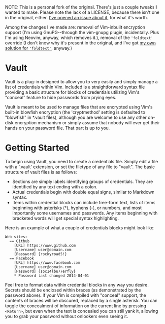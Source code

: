 
NOTE: This is a personal fork of the original. There's just a couple tweaks I
wanted to make. Please note the lack of a LICENSE, because there isn't one in the
original, either.
[I've opened an issue about it](https://github.com/aaronbieber/vim-vault/issues/4),
for what it's worth.

Among the changes I've made are: removal of Vim-inbuilt encryption support
(I'm using GnuPG--through the vim-gnupg plugin, incidentally. Plus I'm using
Neovim, anyway, which removes it.), removal of the `'foldtext'` override (I don't
know why it's present in the original, and I've got
[my own solution for `'foldtext'`](https://github.com/atimholt/spiffy_foldtext),
anyway.)

Vault
=====

Vault is a plug-in designed to allow you to very easily and simply manage a
list of credentials within Vim. Included is a straightforward syntax file
providing a basic structure for blocks of credentials utilizing Vim's
"conceal" feature to hide passwords from prying eyes.

Vault is meant to be used to manage files that are encrypted using Vim's
built-in blowfish encryption (the 'cryptmethod' setting is defaulted to
"blowfish" in \*.vault files), although you are welcome to use any other
on-disk encryption mechanism or simply assume that nobody will ever get their
hands on your password file. That part is up to you.

Getting Started
===============

To begin using Vault, you need to create a credentials file. Simply edit a
file with a '.vault' extension, or set the filetype of any file to "vault".
The basic structure of vault files is as follows:

* Sections are simply labels identifying groups of credentials. They are
  identified by any text ending with a colon.
* Actual credentials begin with double equal signs, similar to Markdown
  syntax.
* Items within credential blocks can include free-form text, lists of
  items beginning with asterisks (\*), hyphens (-), or numbers, and most
  importantly some usernames and passwords. Any items beginning with
  bracketed words will get special syntax highlighting.

Here is an example of what a couple of credentials blocks might look like:

```
Web sites:
  == Github
    [URL] https://www.github.com
    [Username] user@domain.com
    [Password] {rockyroad5!}
  == Facebook
    [URL] https://www.facebook.com
    [Username] user@domain.com
    [Password] {soc14lbu77erfly}
    * Password last changed 2014-04-01
```

Feel free to format data within credential blocks in any way you desire.
Secrets should be enclosed within braces (as demonstrated by the password
above). If your Vim is compiled with "conceal" support, the contents of braces
will be obscured, replaced by a single asterisk. You can toggle the
concealment of information on the current line by pressing `<Return>`, but even
when the text is concealed you can still yank it, allowing you to grab your
password without onlookers even seeing it.
